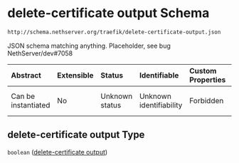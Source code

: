 # delete-certificate output Schema

```txt
http://schema.nethserver.org/traefik/delete-certificate-output.json
```

JSON schema matching anything. Placeholder, see bug NethServer/dev#7058

| Abstract            | Extensible | Status         | Identifiable            | Custom Properties | Additional Properties | Access Restrictions | Defined In                                                                                      |
| :------------------ | :--------- | :------------- | :---------------------- | :---------------- | :-------------------- | :------------------ | :---------------------------------------------------------------------------------------------- |
| Can be instantiated | No         | Unknown status | Unknown identifiability | Forbidden         | Allowed               | none                | [delete-certificate-output.json](traefik/delete-certificate-output.json "open original schema") |

## delete-certificate output Type

`boolean` ([delete-certificate output](delete-certificate-output.md))
